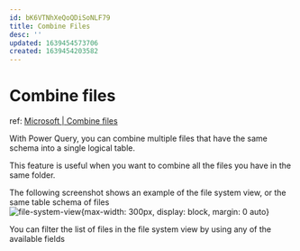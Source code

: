 ```yaml
---
id: bK6VTNhXeQoQDiSoNLF79
title: Combine Files
desc: ''
updated: 1639454573706
created: 1639454203582
---
```

# Combine files
ref: [Microsoft | Combine files](https://docs.microsoft.com/en-us/power-query/combine-files-overview)

With Power Query, you can combine multiple files that have the same schema into a single logical table.

This feature is useful when you want to combine all the files you have in the same folder.

The following screenshot shows an example of the file system view, or the same table schema of files  
![file-system-view](https://docs.microsoft.com/en-us/power-query/images/me-combine-files-overview-file-system-view.png){max-width: 300px, display: block, margin: 0 auto}

You can filter the list of files in the file system view by using any of the available fields